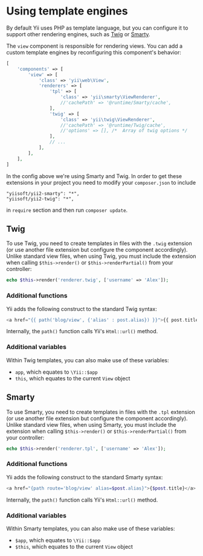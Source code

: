Using template engines
======================

By default Yii uses PHP as template language, but you can configure it to support other rendering engines, such as
[Twig](http://twig.sensiolabs.org/) or [Smarty](http://www.smarty.net/).

The `view` component is responsible for rendering views. You can add a custom template engines by reconfiguring this
component's behavior:

```php
[
	'components' => [
		'view' => [
			'class' => 'yii\web\View',
			'renderers' => [
				'tpl' => [
					'class' => 'yii\smarty\ViewRenderer',
					//'cachePath' => '@runtime/Smarty/cache',
				],
				'twig' => [
					'class' => 'yii\twig\ViewRenderer',
					//'cachePath' => '@runtime/Twig/cache',
					//'options' => [], /*  Array of twig options */
				],
				// ...
			],
		],
	],
]
```

In the config above we're using Smarty and Twig. In order to get these extensions in your project you need to modify
your `composer.json` to include

```
"yiisoft/yii2-smarty": "*",
"yiisoft/yii2-twig": "*",
```

in `require` section and then run `composer update`.

Twig
----

To use Twig, you need to create templates in files with the `.twig` extension (or use another file extension but configure the component accordingly).
Unlike standard view files, when using Twig, you must include the extension  when calling `$this->render()`
or `$this->renderPartial()` from your controller:

```php
echo $this->render('renderer.twig', ['username' => 'Alex']);
```

### Additional functions

Yii adds the following construct to the standard Twig syntax:

```php
<a href="{{ path('blog/view', {'alias' : post.alias}) }}">{{ post.title }}</a>
```

Internally, the `path()` function calls Yii's `Html::url()` method.

### Additional variables

Within Twig templates, you can also make use of these variables:

- `app`, which equates to `\Yii::$app`
- `this`, which equates to the current `View` object

Smarty
------

To use Smarty, you need to create templates in files with the `.tpl` extension (or use another file extension but configure the component accordingly). Unlike standard view files, when using Smarty, you must include the extension  when calling `$this->render()`
or `$this->renderPartial()` from your controller:

```php
echo $this->render('renderer.tpl', ['username' => 'Alex']);
```

### Additional functions

Yii adds the following construct to the standard Smarty syntax:

```php
<a href="{path route='blog/view' alias=$post.alias}">{$post.title}</a>
```

Internally, the `path()` function calls Yii's `Html::url()` method.

### Additional variables

Within Smarty templates, you can also make use of these variables:

- `$app`, which equates to `\Yii::$app`
- `$this`, which equates to the current `View` object

